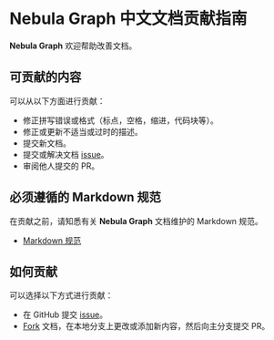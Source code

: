 # Nebula Graph 中文文档贡献指南

**Nebula Graph** 欢迎帮助改善文档。

## 可贡献的内容

可以从以下方面进行贡献：

- 修正拼写错误或格式（标点，空格，缩进，代码块等）。
- 修正或更新不适当或过时的描述。
- 提交新文档。
- 提交或解决文档 [issue][_issues]。
- 审阅他人提交的 PR。

## 必须遵循的 Markdown 规范

在贡献之前，请知悉有关 **Nebula Graph** 文档维护的 Markdown 规范。

- [Markdown 规范](https://github.com/DavidAnson/markdownlint/blob/master/doc/Rules.md)

## 如何贡献

可以选择以下方式进行贡献：

- 在 GitHub 提交 [issue][_issues]。
- [Fork](https://github.com/vesoft-inc/nebula-docs-cn/fork) 文档，在本地分支上更改或添加新内容，然后向主分支提交 PR。

[_issues]: https://github.com/vesoft-inc/nebula-docs-cn/issues
